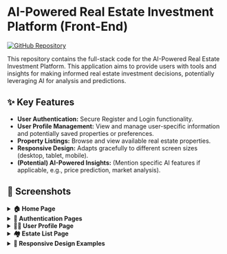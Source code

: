 # AI-Powered Real Estate Investment Platform (Front-End)

[![GitHub Repository](https://img.shields.io/badge/GitHub-Front--End%20Repo-blue?style=flat-square&logo=github)](https://github.com/hoangducanh1865/real-estate-app)
<!-- Add other relevant badges here: License, Build Status, etc. -->

This repository contains the full-stack code for the AI-Powered Real Estate Investment Platform. This application aims to provide users with tools and insights for making informed real estate investment decisions, potentially leveraging AI for analysis and predictions.

## ✨ Key Features

*   **User Authentication:** Secure Register and Login functionality.
*   **User Profile Management:** View and manage user-specific information and potentially saved properties or preferences.
*   **Property Listings:** Browse and view available real estate properties.
*   **Responsive Design:** Adapts gracefully to different screen sizes (desktop, tablet, mobile).
*   **(Potential) AI-Powered Insights:** (Mention specific AI features if applicable, e.g., price prediction, market analysis).

## 📸 Screenshots

<details>
  <summary><strong>🏠 Home Page</strong></summary>
  <img width="1280" alt="Home Page Screenshot" src="https://github.com/user-attachments/assets/e02af06f-6877-4abf-9a2a-74a4c1934cf6" />
</details>

<details>
  <summary><strong>👤 Authentication Pages</strong></summary>

  **Register Page**
  <img width="1279" alt="Register Page Screenshot" src="https://github.com/user-attachments/assets/8ba28236-e95a-4d56-9b2e-6e3140067969" />

  **Login Page**
  <img width="1280" alt="Login Page Screenshot" src="https://github.com/user-attachments/assets/13ece5c5-dbba-43ef-8bf7-44ebd5720161" />
</details>

<details>
  <summary><strong>🧑‍💼 User Profile Page</strong></summary>
  <img width="1280" alt="Profile Page Screenshot 1" src="https://github.com/user-attachments/assets/87a60f54-5555-4b4b-a516-1fadec778ef5" />
  <img width="1279" alt="Profile Page Screenshot 2" src="https://github.com/user-attachments/assets/cb1bd751-6fb5-4976-933a-465d665117d4" />
  <img width="1280" alt="Profile Page Screenshot 3" src="https://github.com/user-attachments/assets/a6c4fc01-4084-4a68-96b1-3ab34d6bf770" />
</details>

<details>
  <summary><strong>🏘️ Estate List Page</strong></summary>
  <img width="1279" alt="Estate List Page Screenshot" src="https://github.com/user-attachments/assets/cb982442-168c-4227-8327-de86947ea2a3" />
</details>

<details>
  <summary><strong>📱 Responsive Design Examples</strong></summary>

  **Medium Size**
  <img width="777" alt="Medium Screen Size Screenshot" src="https://github.com/user-attachments/assets/5af1949b-74c1-43b3-97d3-3b22ce5e7d96" />

  **Small Size**
  <img width="649" alt="Small Screen Size Screenshot 1" src="https://github.com/user-attachments/assets/2d52e826-85a9-44e3-95dc-5166bfc7a6c0" />
  <img width="649" alt="Small Screen Size Screenshot 2" src="https://github.com/user-attachments/assets/60b0aece-66d5-4cf0-bd09-2bc60cbd5230" />
</details>
